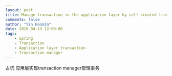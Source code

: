 ```yaml
---
layout: post
title: Manage transaction in the application layer by self created transaction manager
comments: false
author: "Yin Haomin"
date: 2016-04-13 12:00:00
tags:
    - Spring
    - Transaction
    - Application layer transaction
    - Transaction manager
---
```


占坑 应用层实现transaction manager管理事务
